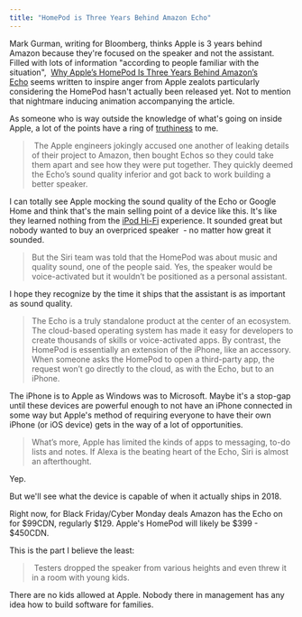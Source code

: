 ```yaml
---
title: "HomePod is Three Years Behind Amazon Echo"
---
```

<p>Mark Gurman, writing for Bloomberg, thinks Apple is 3 years behind Amazon because they're focused on the speaker and not the assistant. Filled with lots of information "according to people familiar with the situation",  <a href="https://www.bloomberg.com/news/articles/2017-11-21/why-apple-s-homepod-is-three-years-behind-amazon-s-echo">Why Apple’s HomePod Is Three Years Behind Amazon’s Echo</a> seems written to inspire anger from Apple zealots particularly considering the HomePod hasn't actually been released yet. Not to mention that nightmare inducing animation accompanying the article.</p>
<p>As someone who is way outside the knowledge of what's going on inside Apple, a lot of the points have a ring of <a href="https://en.wikipedia.org/wiki/Truthiness">truthiness</a> to me.</p>
<blockquote><p> The Apple engineers jokingly accused one another of leaking details of their project to Amazon, then bought Echos so they could take them apart and see how they were put together. They quickly deemed the Echo’s sound quality inferior and got back to work building a better speaker.</p></blockquote>
<p>I can totally see Apple mocking the sound quality of the Echo or Google Home and think that's the main selling point of a device like this. It's like they learned nothing from the <a href="https://en.wikipedia.org/wiki/IPod_Hi-Fi">iPod Hi-Fi</a> experience. It sounded great but nobody wanted to buy an overpriced speaker  - no matter how great it sounded.</p>
<blockquote><p>But the Siri team was told that the HomePod was about music and quality sound, one of the people said. Yes, the speaker would be voice-activated but it wouldn’t be positioned as a personal assistant.</p></blockquote>
<p>I hope they recognize by the time it ships that the assistant is as important as sound quality.</p>
<blockquote><p>The Echo is a truly standalone product at the center of an ecosystem. The cloud-based operating system has made it easy for developers to create thousands of skills or voice-activated apps. By contrast, the HomePod is essentially an extension of the iPhone, like an accessory. When someone asks the HomePod to open a third-party app, the request won’t go directly to the cloud, as with the Echo, but to an iPhone.</p></blockquote>
<p>The iPhone is to Apple as Windows was to Microsoft. Maybe it's a stop-gap until these devices are powerful enough to not have an iPhone connected in some way but Apple's method of requiring everyone to have their own iPhone (or iOS device) gets in the way of a lot of opportunities.</p>
<blockquote><p>What’s more, Apple has limited the kinds of apps to messaging, to-do lists and notes. If Alexa is the beating heart of the Echo, Siri is almost an afterthought.</p></blockquote>
<p>Yep.</p>
<p>But we'll see what the device is capable of when it actually ships in 2018.</p>
<p>Right now, for Black Friday/Cyber Monday deals Amazon has the Echo on for $99CDN, regularly $129. Apple's HomePod will likely be $399 - $450CDN.</p>
<p>This is the part I believe the least:</p>
<blockquote><p> Testers dropped the speaker from various heights and even threw it in a room with young kids.</p></blockquote>
<p>There are no kids allowed at Apple. Nobody there in management has any idea how to build software for families.</p>
